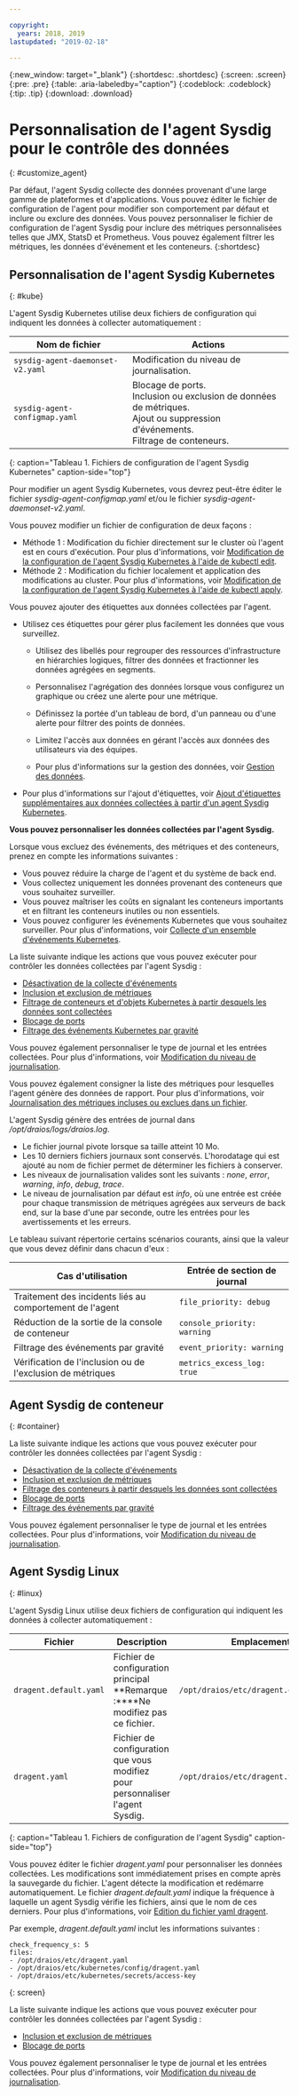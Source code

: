 ```yaml
---

copyright:
  years: 2018, 2019
lastupdated: "2019-02-18"

---
```


{:new_window: target="_blank"}
{:shortdesc: .shortdesc}
{:screen: .screen}
{:pre: .pre}
{:table: .aria-labeledby="caption"}
{:codeblock: .codeblock}
{:tip: .tip}
{:download: .download}

# Personnalisation de l'agent Sysdig pour le contrôle des données
{: #customize_agent}

Par défaut, l'agent Sysdig collecte des données provenant d'une large gamme de plateformes et d'applications. Vous pouvez éditer le fichier de configuration de l'agent pour modifier son comportement par défaut et inclure ou exclure des données. Vous pouvez personnaliser le fichier de configuration de l'agent Sysdig pour inclure des métriques personnalisées telles que JMX, StatsD et Prometheus. Vous pouvez également filtrer les métriques, les données d'événement et les conteneurs.
{:shortdesc}

## Personnalisation de l'agent Sysdig Kubernetes
{: #kube}

L'agent Sysdig Kubernetes utilise deux fichiers de configuration qui indiquent les données à collecter automatiquement :

| Nom de fichier                        | Actions           |
|----------------------------------|-------------------|
| `sysdig-agent-daemonset-v2.yaml` | Modification du niveau de journalisation. |
| `sysdig-agent-configmap.yaml`    | Blocage de ports. </br>Inclusion ou exclusion de données de métriques. </br>Ajout ou suppression d'événements. </br>Filtrage de conteneurs. |
{: caption="Tableau 1. Fichiers de configuration de l'agent Sysdig Kubernetes" caption-side="top"} 

Pour modifier un agent Sysdig Kubernetes, vous devrez peut-être éditer le fichier *sysdig-agent-configmap.yaml* et/ou le
fichier *sysdig-agent-daemonset-v2.yaml*.

Vous pouvez modifier un fichier de configuration de deux façons :
* Méthode 1 : Modification du fichier directement sur le cluster où l'agent est en cours d'exécution. Pour plus d'informations, voir [Modification de la configuration de l'agent Sysdig Kubernetes à l'aide de kubectl edit](/docs/services/Monitoring-with-Sysdig?topic=Sysdig-change_kube_agent#change_kube_agent_edit_kube_agent_method1).
* Méthode 2 : Modification du fichier localement et application des modifications au cluster. Pour plus d'informations, voir [Modification de la configuration de l'agent Sysdig Kubernetes à l'aide de kubectl apply](/docs/services/Monitoring-with-Sysdig?topic=Sysdig-change_kube_agent#change_kube_agent_edit_kube_agent_method2).

Vous pouvez ajouter des étiquettes aux données collectées par l'agent. 
* Utilisez ces étiquettes pour gérer plus facilement les données que vous surveillez. 

    * Utilisez des libellés pour regrouper des ressources d'infrastructure en hiérarchies logiques, filtrer des données et fractionner les données agrégées en segments. 
    
    * Personnalisez l'agrégation des données lorsque vous configurez un graphique ou créez une alerte pour une métrique. 
    
    * Définissez la portée d'un tableau de bord, d'un panneau ou d'une alerte pour filtrer des points de données. 
    
    * Limitez l'accès aux données en gérant l'accès aux données des utilisateurs via des équipes. 
    
    * Pour plus d'informations sur la gestion des données, voir [Gestion des données](/docs/services/Monitoring-with-Sysdig?topic=Sysdig-manage#manage).

* Pour plus d'informations sur l'ajout d'étiquettes, voir [Ajout d'étiquettes supplémentaires aux données collectées à partir d'un agent Sysdig Kubernetes](/docs/services/Monitoring-with-Sysdig?topic=Sysdig-change_kube_agent#change_kube_agent_add_tags). 


**Vous pouvez personnaliser les données collectées par l'agent Sysdig.** 

Lorsque vous excluez des événements, des métriques et des conteneurs, prenez en compte les informations suivantes :
* Vous pouvez réduire la charge de l'agent et du système de back end.
* Vous collectez uniquement les données provenant des conteneurs que vous souhaitez surveiller.
* Vous pouvez maîtriser les coûts en signalant les conteneurs importants et en filtrant les conteneurs inutiles ou non essentiels.
* Vous pouvez configurer les événements Kubernetes que vous souhaitez surveiller. Pour plus d'informations, voir [Collecte d'un ensemble d'événements Kubernetes](/docs/services/Monitoring-with-Sysdig?topic=Sysdig-change_kube_agent#change_kube_agent_collect_events).

La liste suivante indique les actions que vous pouvez exécuter pour contrôler les données collectées par l'agent Sysdig :
* [Désactivation de la collecte d'événements](/docs/services/Monitoring-with-Sysdig?topic=Sysdig-change_kube_agent#change_kube_agent_disable_events)
* [Inclusion et exclusion de métriques](/docs/services/Monitoring-with-Sysdig?topic=Sysdig-change_kube_agent#change_kube_agent_inc_exc_metrics)
* [Filtrage de conteneurs et d'objets Kubernetes à partir desquels les données sont collectées](/docs/services/Monitoring-with-Sysdig?topic=Sysdig-change_kube_agent#change_kube_agent_filter_data)
* [Blocage de ports](/docs/services/Monitoring-with-Sysdig?topic=Sysdig-change_kube_agent#change_kube_agent_block_ports)
* [Filtrage des événements Kubernetes par gravité](/docs/services/Monitoring-with-Sysdig?topic=Sysdig-change_kube_agent#change_kube_agent_filterby_severity)

Vous pouvez également personnaliser le type de journal et les entrées collectées. Pour plus d'informations, voir [Modification du niveau de journalisation](/docs/services/Monitoring-with-Sysdig?topic=Sysdig-change_kube_agent#change_kube_agent_log_level).

Vous pouvez également consigner la liste des métriques pour lesquelles l'agent génère des données de rapport. Pour plus d'informations, voir [Journalisation des métriques incluses ou exclues dans un fichier](/docs/services/Monitoring-with-Sysdig?topic=Sysdig-change_kube_agent#change_kube_agent_log_metrics).

L'agent Sysdig génère des entrées de journal dans */opt/draios/logs/draios.log*. 
* Le fichier journal pivote lorsque sa taille atteint 10 Mo.
* Les 10 derniers fichiers journaux sont conservés. L'horodatage qui est ajouté au nom de fichier permet de déterminer les fichiers à conserver.
* Les niveaux de journalisation valides sont les suivants : *none*, *error*, *warning*, *info*, *debug*, *trace*.
* Le niveau de journalisation par défaut est *info*, où une entrée est créée pour chaque transmission de métriques agrégées aux serveurs de back end, sur la base d'une par seconde, outre les entrées pour les avertissements et les erreurs.

Le tableau suivant répertorie certains scénarios courants, ainsi que la valeur que vous devez définir dans chacun d'eux :

| Cas d'utilisation                                     | Entrée de section de journal           |
|-----------------------------------------------|-----------------------------|
| Traitement des incidents liés au comportement de l'agent                   | `file_priority: debug`      |
| Réduction de la sortie de la console de conteneur               | `console_priority: warning` |
| Filtrage des événements par gravité                  | `event_priority: warning`   |
| Vérification de l'inclusion ou de l'exclusion de métriques  | `metrics_excess_log: true`  |

## Agent Sysdig de conteneur
{: #container}


La liste suivante indique les actions que vous pouvez exécuter pour contrôler les données collectées par l'agent Sysdig :
* [Désactivation de la collecte d'événements](/docs/services/Monitoring-with-Sysdig?topic=Sysdig-change_container_agent#change_container_agent_disable_events)
* [Inclusion et exclusion de métriques](/docs/services/Monitoring-with-Sysdig?topic=Sysdig-change_container_agent#change_container_agent_inc_exc_metrics)
* [Filtrage des conteneurs à partir desquels les données sont collectées](/docs/services/Monitoring-with-Sysdig?topic=Sysdig-change_container_agent#change_container_agent_collect_docker_events)
* [Blocage de ports](/docs/services/Monitoring-with-Sysdig?topic=Sysdig-change_container_agent#change_container_agent_block_ports)
* [Filtrage des événements par gravité](/docs/services/Monitoring-with-Sysdig?topic=Sysdig-change_container_agent#change_container_agent_filterby_severity)

Vous pouvez également personnaliser le type de journal et les entrées collectées. Pour plus d'informations, voir [Modification du niveau de journalisation](/docs/services/Monitoring-with-Sysdig?topic=Sysdig-change_container_agent#change_container_agent_log_level).



## Agent Sysdig Linux
{: #linux}

L'agent Sysdig Linux utilise deux fichiers de configuration qui indiquent les données à collecter automatiquement :

| Fichier                   | Description                                                     | Emplacement                                |
|------------------------|-----------------------------------------------------------------|-----------------------------------------|
| `dragent.default.yaml` | Fichier de configuration principal </br>**Remarque :****Ne modifiez pas ce fichier.  | `/opt/draios/etc/dragent.default.yaml`  |
| `dragent.yaml`         | Fichier de configuration que vous modifiez pour personnaliser l'agent Sysdig. | `/opt/draios/etc/dragent.yaml`          |
{: caption="Tableau 1. Fichiers de configuration de l'agent Sysdig" caption-side="top"} 

Vous pouvez éditer le fichier *dragent.yaml* pour personnaliser les données collectées. Les modifications sont immédiatement prises en compte après la sauvegarde du fichier. L'agent détecte la modification et redémarre automatiquement. Le fichier *dragent.default.yaml* indique la fréquence à laquelle un agent Sysdig vérifie les fichiers, ainsi que le nom de ces derniers. Pour plus d'informations, voir [Edition du fichier yaml dragent](/docs/services/Monitoring-with-Sysdig?topic=Sysdig-change_linux_agent#change_linux_agent_edit_agent).

Par exemple, *dragent.default.yaml* inclut les informations suivantes :

```
check_frequency_s: 5
files:
- /opt/draios/etc/dragent.yaml
- /opt/draios/etc/kubernetes/config/dragent.yaml
- /opt/draios/etc/kubernetes/secrets/access-key
```
{: screen}

La liste suivante indique les actions que vous pouvez exécuter pour contrôler les données collectées par l'agent Sysdig :
* [Inclusion et exclusion de métriques](/docs/services/Monitoring-with-Sysdig?topic=Sysdig-change_linux_agent#change_linux_agent_inc_exc_metrics)
* [Blocage de ports](/docs/services/Monitoring-with-Sysdig?topic=Sysdig-change_linux_agent#change_linux_agent_block_ports)

Vous pouvez également personnaliser le type de journal et les entrées collectées. Pour plus d'informations, voir [Modification du niveau de journalisation](/docs/services/Monitoring-with-Sysdig?topic=Sysdig-change_linux_agent#change_linux_agent_log_level).


